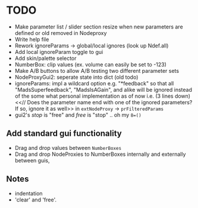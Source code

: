 # TODO

- Make parameter list / slider section resize when new parameters are defined or old removed in Nodeproxy
- Write help file
- Rework ignoreParams -> global/local ignores (look up Ndef.all)
- Add local ignoreParam toggle to gui
- Add skin/palette selector
- NumberBox: clip values (ex. volume can easily be set to -123)
- Make A/B buttons to allow A/B testing two different parameter sets
- NodeProxyGui2: seperate state into dict (old todo)
- ignoreParams: impl a wildcard option e.g. "*feedback" so that all "MadsSuperfeedback", "MadsIsAGain", and alike will be ignored instead of the some what personal implementation as of now i.e. (3 lines down) <<// Does the parameter name end with one of the ignored parameters? If so, ignore it as well>> in `extNodeProxy` -> `prFilteredParams`
- gui2's _stop_ is "free" and _free_ is "stop" .. oh my `8=()`


## Add standard gui functionality

* Drag and drop values between `NumberBoxes`
* Drag and drop NodeProxies to NumberBoxes internally and externally between guis,

## Notes

* indentation
* 'clear' and 'free'.
